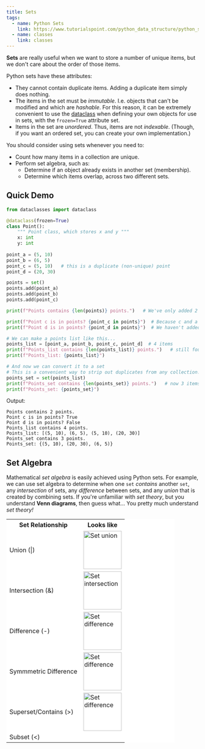 ```yaml
---
title: Sets
tags: 
  - name: Python Sets
    link: https://www.tutorialspoint.com/python_data_structure/python_sets.htm
  - name: classes
    link: classes
---
```

**Sets** are really useful when we want to store a number of unique items, but we don't care about the order of those items.

Python sets have these attributes:

- They cannot contain duplicate items.  Adding a duplicate item simply does nothing.
- The items in the set must be _immutable_. I.e. objects that can't be modified and which are _hashable_. For this reason, it can be extremely convenient to use the [dataclass](classes#dataclass) when defining your own objects for use in sets, with the `frozen=True` attribute set.
- Items in the set are _unordered_. Thus, items are not _indexable_.  (Though, if you want an ordered set, you can create your own implementation.)

You should consider using sets whenever you need to:

- Count how many items in a collection are unique.
- Perform set algebra, such as:
  - Determine if an object already exists in another set (membership).
  - Determine which items overlap, across two different sets.

## Quick Demo

```python
from dataclasses import dataclass

@dataclass(frozen=True)
class Point():
    """ Point class, which stores x and y """
    x: int
    y: int
    
point_a = (5, 10)
point_b = (6, 5)
point_c = (5, 10)   # this is a duplicate (non-unique) point
point_d = (20, 30)

points = set()
points.add(point_a)
points.add(point_b)
points.add(point_c)

print(f"Points contains {len(points)} points.")   # We've only added 2 unique points

print(f"Point c is in points? {point_c in points}")  # Because c and a are actually the same
print(f"Point d is in points? {point_d in points}")  # We haven't added this

# We can make a points list like this...
points_list = [point_a, point_b, point_c, point_d]  # 4 items
print(f"Points_list contains {len(points_list)} points.")   # still four items
print(f"Points_list: {points_list}")

# And now we can convert it to a set
# This is a convenient way to strip out duplicates from any collection!
points_set = set(points_list)
print(f"Points_set contains {len(points_set)} points.")   # now 3 items
print(f"Points_set: {points_set}")
```

Output:

```text
Points contains 2 points.
Point c is in points? True
Point d is in points? False
Points_list contains 4 points.
Points_list: [(5, 10), (6, 5), (5, 10), (20, 30)]
Points_set contains 3 points.
Points_set: {(5, 10), (20, 30), (6, 5)}
```

## Set Algebra

Mathematical _set algebra_ is easily achieved using Python sets. For example, we can use set algebra to determine when one `set` _contains_ another `set`, any _intersection_ of sets, any _difference_ between sets, and any _union_ that is created by combining sets. If you're unfamiliar with _set theory_, but you understand **Venn diagrams**, then guess what... You pretty much understand _set theory!_

<table class="dazbo-table" style="background: white; width: 440px">
    <tr>
      <th>Set Relationship</th>
      <th>Looks like</th>
    </tr>
    <tr><td>Union (|)</td><td><img src="{{'/assets/images/set_union.png' | relative_url }}" alt="Set union" style="width:100px;"/></td></tr>
    <tr><td>Intersection (&)</td><td><img src="{{'/assets/images/set_intersection.png' | relative_url }}" alt="Set intersection" style="width:100px;"/></td></tr>
    <tr><td>Difference (-)</td><td><img src="{{'/assets/images/set_difference.png' | relative_url }}" alt="Set difference" style="width:100px;"/></td></tr>
    <tr><td>Symmmetric Difference</td><td><img src="{{'/assets/images/symmetric_diff.png' | relative_url }}" alt="Set difference" style="width:100px;"/></td></tr>
    <tr><td>Superset/Contains (>)</td><td><img src="{{'/assets/images/set_superset.png' | relative_url }}" alt="Set difference" style="width:100px;"/></td></tr> 
    <tr><td>Subset (<)</td><td></td></tr>    
</table>
